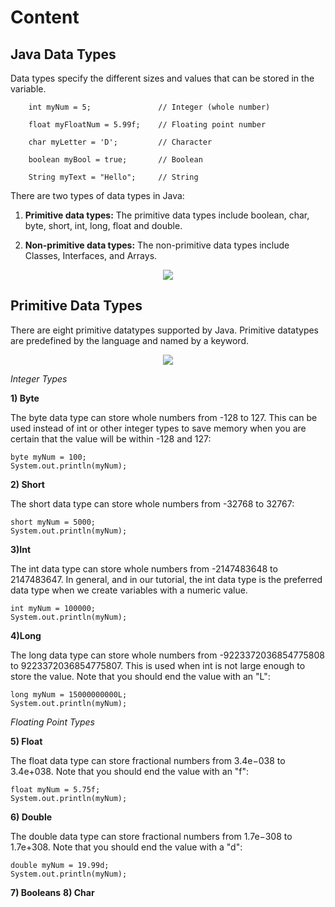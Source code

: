 # Content


## Java Data Types
Data types specify the different sizes and values that can be stored in the variable.


        int myNum = 5;               // Integer (whole number)

        float myFloatNum = 5.99f;    // Floating point number

        char myLetter = 'D';         // Character

        boolean myBool = true;       // Boolean

        String myText = "Hello";     // String
       
        
        
There are two types of data types in Java:

1) **Primitive data types:** The primitive data types include boolean, char, byte, short, int, long, float and double.

2) **Non-primitive data types:** The non-primitive data types include Classes, Interfaces, and Arrays.
       
<p align="center">
  <img src="https://github.com/oilmcut-2020/JavaClass/blob/master/Chapter-4%20Data%20Types/data-types.png">
</p>

## Primitive Data Types

There are eight primitive datatypes supported by Java. Primitive datatypes are predefined by the language and named by a keyword.
<p align="center">
  <img src="https://github.com/oilmcut-2020/JavaClass/blob/master/Chapter-4%20Data%20Types/table.png">
</p>

*Integer Types*

**1) Byte**

The byte data type can store whole numbers from -128 to 127. This can be used instead of int or other integer types to save memory when you are certain that the value will be within -128 and 127:
```
byte myNum = 100;
System.out.println(myNum);
```

**2) Short**

The short data type can store whole numbers from -32768 to 32767:
```
short myNum = 5000;
System.out.println(myNum);
```

**3)Int**

The int data type can store whole numbers from -2147483648 to 2147483647. In general, and in our tutorial, the int data type is the preferred data type when we create variables with a numeric value.
```
int myNum = 100000;
System.out.println(myNum);
```

**4)Long**

The long data type can store whole numbers from -9223372036854775808 to 9223372036854775807. This is used when int is not large enough to store the value. Note that you should end the value with an "L":
```
long myNum = 15000000000L;
System.out.println(myNum);
```

*Floating Point Types*

**5) Float**

The float data type can store fractional numbers from 3.4e−038 to 3.4e+038. Note that you should end the value with an "f":
```
float myNum = 5.75f;
System.out.println(myNum);

```
**6) Double**

The double data type can store fractional numbers from 1.7e−308 to 1.7e+308. Note that you should end the value with a "d":
```
double myNum = 19.99d;
System.out.println(myNum);
```

**7) Booleans**
**8) Char**



